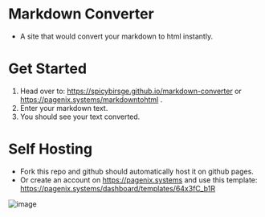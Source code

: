# Markdown Converter

- A site that would convert your markdown to html instantly.

# Get Started

1. Head over to: https://spicybirsge.github.io/markdown-converter or https://pagenix.systems/markdowntohtml .
2. Enter your markdown text.
3. You should see your text converted.

# Self Hosting

- Fork this repo and github should automatically host it on github pages.
- Or create an account on https://pagenix.systems and use this template: https://pagenix.systems/dashboard/templates/64x3fC_b1R








![image](https://user-images.githubusercontent.com/92243459/170862501-4335689f-9cd1-4d2f-b298-6bbba71ca437.png)

